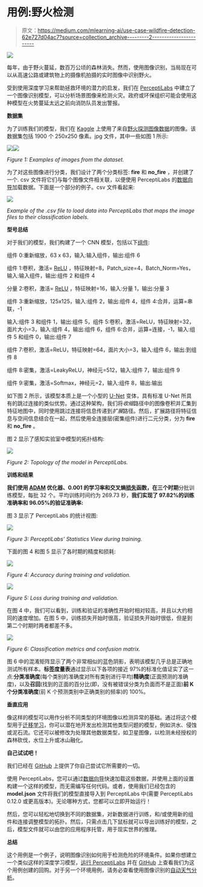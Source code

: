 # 用例:野火检测

> 原文：<https://medium.com/mlearning-ai/use-case-wildfire-detection-62e727d04ac7?source=collection_archive---------2----------------------->

![](img/092ec0f80deb22293ff2815f3a05294d.png)

每年，由于野火蔓延，数百万公顷的森林消失。然而，使用图像识别，当局现在可以从高速公路或建筑物上的摄像机拍摄的实时图像中识别野火。

受到使用深度学习来帮助拯救环境的潜力的启发，我们在 [PerceptiLabs](https://www.perceptilabs.com/) 中建立了一个图像识别模型，可以分析场景图像来检测火灾。政府或环保组织可能会使用这种模型在火势蔓延太远之前向消防队员发出警报。

**数据集**

为了训练我们的模型，我们在 [Kaggle](https://www.kaggle.com/) 上使用了来自[野火探测图像数据](https://www.kaggle.com/brsdincer/wildfire-detection-image-data)的图像。该数据集包括 1900 个 250x250 像素。jpg 文件，其中一些如图 1 所示:

![](img/7dad254aa9204baa18f05097b8ec5305.png)![](img/db4ae1ccc1df4bf7aac2b0a97046a698.png)

*Figure 1: Examples of images from the dataset.*

为了对这些图像进行分类，我们设计了两个分类标签: **fire** 和 **no_fire** ，并创建了一个. csv 文件将它们与每个图像文件相关联，以便使用 PerceptiLabs 的[数据向导](https://docs.perceptilabs.com/perceptilabs/references/ui-overview/data-wizard)加载数据。下面是一个部分的例子。csv 文件看起来:

![](img/58413677ede148b12a908c7482dab384.png)

*Example of the .csv file to load data into PerceptiLabs that maps the image files to their classification labels.*

**型号总结**

对于我们的模型，我们构建了一个 CNN 模型，包括以下[组件](https://docs.perceptilabs.com/perceptilabs/references/components):

组件 0:重新缩放，63 x 63，输入:输入组件，输出:组件 6

组件 1:卷积，激活= [ReLU](https://machinelearningmastery.com/rectified-linear-activation-function-for-deep-learning-neural-networks/) ，特征映射=8，Patch_size=4，Batch_Norm=Yes，输入:输入组件，输出:组件 2 和组件 4

分量 2:卷积，激活= [ReLU](https://machinelearningmastery.com/rectified-linear-activation-function-for-deep-learning-neural-networks/) ，特征映射=16，输入:分量 1，输出:分量 3

组件 3:重新缩放，125x125，输入:组件 2，输出:组件 4，组件 4:合并，运算=串联，-1

输入:组件 3 和组件 1，输出:组件 5，组件 5:卷积，激活=ReLU，特征映射=32，面片大小=3，输入:组件 4，输出:组件 6，组件 6:合并，运算=连接，-1，输入:组件 5 和组件 0，输出:组件 7

组件 7:卷积，激活=ReLU，特征映射=64，面片大小=3，输入:组件 6，输出:到组件 8

组件 8:密集，激活=LeakyReLU，神经元=512，输入:组件 7，输出:组件 9

组件 9:密集，激活=Softmax，神经元=2，输入:组件 8，输出:输出

如下图 2 所示，该模型本质上是一个小型的 [U-Net](https://blog.perceptilabs.com/guide-to-using-unets-for-image-segmentation/) 变体，具有标准 U-Net 所具有的跳过连接的类似优势。通过这种架构，我们将*收缩*路径中的图像卷积并汇集到特征地图中，同时使用跳过连接将信息传递到*扩展*路径。然后，扩展路径将特征信息与空间信息结合在一起，然后使用全连接层(密集组件)进行二元分类，分为 **fire** 和 **no_fire** 。

图 2 显示了感知实验室中模型的拓扑结构:

![](img/6cb17d6e117a6c57b7283e1c370d8fe0.png)

*Figure 2: Topology of the model in PerceptiLabs.*

**训练和结果**

**我们使用 [ADAM](https://machinelearningmastery.com/adam-optimization-algorithm-for-deep-learning/#:~:text=Adam%20is%20a%20replacement%20optimization,sparse%20gradients%20on%20noisy%20problems.) 优化器、0.001 的学习率和交叉熵[损失](https://blog.perceptilabs.com/choosing-and-customizing-loss-functions-for-image-processing/)函数，在三个时期**分批训练模型，每批 32 个。平均训练时间约为 269.73 秒，**我们实现了 97.82%的训练准确率和 96.05%的验证准确率:**

图 3 显示了 PerceptiLabs 的统计视图:

![](img/3e6bde0774cb94035ad650872029bb2c.png)

*Figure 3: PerceptiLabs’ Statistics View during training.*

下面的图 4 和图 5 显示了各时期的精度和损耗:

![](img/889b6f8533098aa4b67f4d09e80b8672.png)

*Figure 4: Accuracy during training and validation.*

![](img/5669215fc5e17b499e141167d4fee0dc.png)

*Figure 5: Loss during training and validation.*

在图 4 中，我们可以看到，训练和验证的准确性开始时相对较高，并且以大约相同的速度增加。在图 5 中，训练损失开始时很高，验证损失开始时很低，但是到第二个时期时两者都差不多。

![](img/25e26d19340e73252f3ec2c904fb75a0.png)

*Figure 6: Classification metrics and confusion matrix.*

图 6 中的混淆矩阵显示了两个非常相似的蓝色阴影，表明该模型几乎总是正确地测试所有样本。**标签度量表**通过显示以下各项的接近 97%的标准化值证实了这一点:**分类准确度**(每个类别的准确度对所有类别进行平均)**精确度**(正面预测的准确度)，以及**召回**(找到的正面的百分比(即，没有被错误分类为负面而不是正面)**前 K 个分类准确度**(前 K 个预测类别中正确类别的频率)的 100%。

**垂直应用**

像这样的模型可以用作分析不同类型的环境图像以检测异常的基础。通过将这个模型用于[迁移学习](https://blog.perceptilabs.com/when-to-use-transfer-learning-in-image-processing/)，你可以潜在地开发出检测其他类型问题的模型，例如洪水、侵蚀或泥石流。它还可以被修改为处理其他数据类型，如卫星图像，以检测未经授权的森林砍伐，水位上升或冰山融化。

**自己试试吧！**

我们已经在 [GitHub](https://github.com/PerceptiLabs/Wildfire-Detection) 上提供了你自己尝试它所需要的一切。

使用 PerceptiLabs，您可以通过[数据向导](https://docs.perceptilabs.com/perceptilabs/references/ui-overview/data-wizard)快速加载这些数据，并使用上面的设置构建一个这样的模型，而无需编写任何代码。或者，使用我们已经包含的 **model.json** 文件将我们的模型直接导入到 PerceptiLabs 中(需要 PerceptiLabs 0.12.0 或更高版本)。无论哪种方式，您都可以立即开始运行！

然后，您可以轻松地切换到不同的数据集，对新数据进行训练，和/或使用新的组件和连接调整模型的拓扑。然后，只需点击几下鼠标就可以导出训练好的模型，之后，模型文件就可以由您的应用程序托管，用于现实世界的推理。

**总结**

这个用例是一个例子，说明图像识别如何用于检测危险的环境条件。如果你想建立一个类似这样的深度学习模型，[运行 PerceptiLabs](https://docs.perceptilabs.com/perceptilabs/getting-started/quickstart-guide) 并在 [GitHub](https://github.com/PerceptiLabs/Wildfire-Detection) 上查看我们为这个用例创建的回购。对于另一个环境用例，请务必查看使用图像识别的[自动天气分析](https://blog.perceptilabs.com/use-case-automated-weather-analysis-using-image-recognition/)。